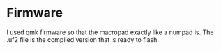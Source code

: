 # Firmware
I used qmk firmware so that the macropad exactly like a numpad is. The .uf2 file is the compiled version that is ready to flash.